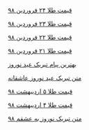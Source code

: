 <a href="https://paghman.ir/2019/02/10/قیمت-طلا-امروز-۱۳۹۸-قیمت-طلا-۲۴-فروردین/">قیمت طلا ۲۴ فروردین ۹۸</a>

<a href="https://paghman.ir/2019/02/10/قیمت-طلا-امروز-۱۳۹۸-قیمت-طلا-۲۳-فروردین/">قیمت طلا ۲۳ فروردین ۹۸</a>

<a href="https://paghman.ir/2019/02/10/قیمت-طلا-امروز-۱۳۹۸-قیمت-طلا-۲۲-فروردین/">قیمت طلا ۲۲ فروردین ۹۸</a>

<a href="https://paghman.ir/2019/02/10/قیمت-طلا-امروز-۱۳۹۸-قیمت-طلا-۲۱-فروردین/">قیمت طلا ۲۱ فروردین ۹۸</a>

<a href="https://paghman.ir/2019/02/11/بهترین-پیام-تبریک-عید-نوروز-98-پیام-تبری/">بهترین پیام تبریک عید نوروز</a>

<a href="https://paghman.ir/2019/02/11/متن-تبریک-عید-نوروز-عاشقانه-پیشاپیش-عی/">متن تبریک عید نوروز عاشقانه</a>

<a href="https://paghman.ir/2019/02/11/قیمت-طلا-امروز-۹۸-قیمت-طلا-۵-اردیبهشت-۹/">قیمت طلا ۵ اردیبهشت ۹۸</a>

<a href="https://paghman.ir/2019/02/11/قیمت-طلا-امروز-۹۸-قیمت-طلا-۴-اردیبهشت-۹/">قیمت طلا ۴ اردیبهشت ۹۸</a>

<a href="https://paghman.ir/2019/02/11/متن-زیبا-برای-تبریک-عید-نوروز-98/">متن تبریک نوروز به عشقم ۹۸</a>
